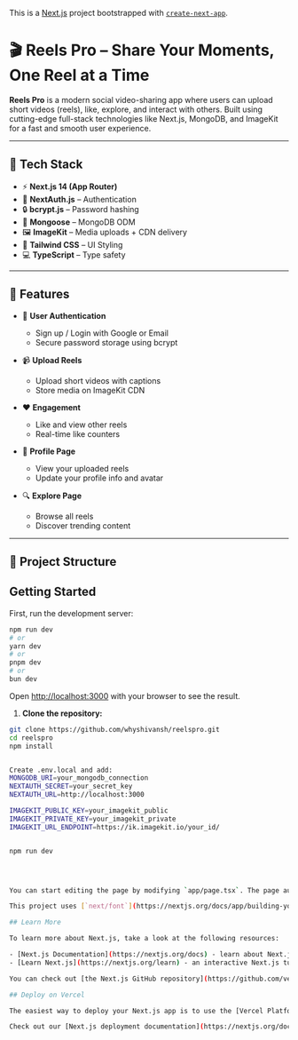 This is a [Next.js](https://nextjs.org) project bootstrapped with [`create-next-app`](https://nextjs.org/docs/app/api-reference/cli/create-next-app).
# 🎬 Reels Pro – Share Your Moments, One Reel at a Time

**Reels Pro** is a modern social video-sharing app where users can upload short videos (reels), like, explore, and interact with others. Built using cutting-edge full-stack technologies like Next.js, MongoDB, and ImageKit for a fast and smooth user experience.

---

## 🚀 Tech Stack

- ⚡️ **Next.js 14 (App Router)**
- 🔐 **NextAuth.js** – Authentication
- 🔒 **bcrypt.js** – Password hashing
- 🧠 **Mongoose** – MongoDB ODM
- 🖼 **ImageKit** – Media uploads + CDN delivery
- 🎨 **Tailwind CSS** – UI Styling
- 💻 **TypeScript** – Type safety

---

## 🔧 Features

- 🔐 **User Authentication**
  - Sign up / Login with Google or Email
  - Secure password storage using bcrypt

- 📹 **Upload Reels**
  - Upload short videos with captions
  - Store media on ImageKit CDN

- ❤️ **Engagement**
  - Like and view other reels
  - Real-time like counters

- 👤 **Profile Page**
  - View your uploaded reels
  - Update your profile info and avatar

- 🔍 **Explore Page**
  - Browse all reels
  - Discover trending content

---

## 📁 Project Structure



## Getting Started

First, run the development server:

```bash
npm run dev
# or
yarn dev
# or
pnpm dev
# or
bun dev
```

Open [http://localhost:3000](http://localhost:3000) with your browser to see the result.

1. **Clone the repository:**
```bash
git clone https://github.com/whyshivansh/reelspro.git
cd reelspro
npm install


Create .env.local and add:
MONGODB_URI=your_mongodb_connection
NEXTAUTH_SECRET=your_secret_key
NEXTAUTH_URL=http://localhost:3000

IMAGEKIT_PUBLIC_KEY=your_imagekit_public
IMAGEKIT_PRIVATE_KEY=your_imagekit_private
IMAGEKIT_URL_ENDPOINT=https://ik.imagekit.io/your_id/


npm run dev




You can start editing the page by modifying `app/page.tsx`. The page auto-updates as you edit the file.

This project uses [`next/font`](https://nextjs.org/docs/app/building-your-application/optimizing/fonts) to automatically optimize and load [Geist](https://vercel.com/font), a new font family for Vercel.

## Learn More

To learn more about Next.js, take a look at the following resources:

- [Next.js Documentation](https://nextjs.org/docs) - learn about Next.js features and API.
- [Learn Next.js](https://nextjs.org/learn) - an interactive Next.js tutorial.

You can check out [the Next.js GitHub repository](https://github.com/vercel/next.js) - your feedback and contributions are welcome!

## Deploy on Vercel

The easiest way to deploy your Next.js app is to use the [Vercel Platform](https://vercel.com/new?utm_medium=default-template&filter=next.js&utm_source=create-next-app&utm_campaign=create-next-app-readme) from the creators of Next.js.

Check out our [Next.js deployment documentation](https://nextjs.org/docs/app/building-your-application/deploying) for more details.
